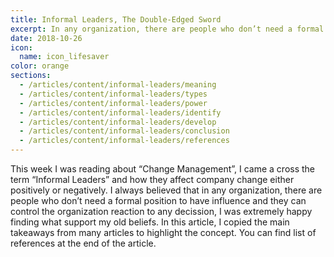 ```yaml
---
title: Informal Leaders, The Double-Edged Sword
excerpt: In any organization, there are people who don’t need a formal position to have influence and they can control the organization reaction to any decission
date: 2018-10-26
icon:
  name: icon_lifesaver
color: orange
sections:
  - /articles/content/informal-leaders/meaning
  - /articles/content/informal-leaders/types
  - /articles/content/informal-leaders/power
  - /articles/content/informal-leaders/identify
  - /articles/content/informal-leaders/develop
  - /articles/content/informal-leaders/conclusion
  - /articles/content/informal-leaders/references
---
```


This week I was reading about “Change Management”, I came a cross the
term “Informal Leaders” and how they affect company change either
positively or negatively. I always believed that in any organization,
there are people who don’t need a formal position to have influence and
they can control the organization reaction to any decission, I was
extremely happy finding what support my old beliefs. In this article, I
copied the main takeaways from many articles to highlight the concept.
You can find list of references at the end of the article.
